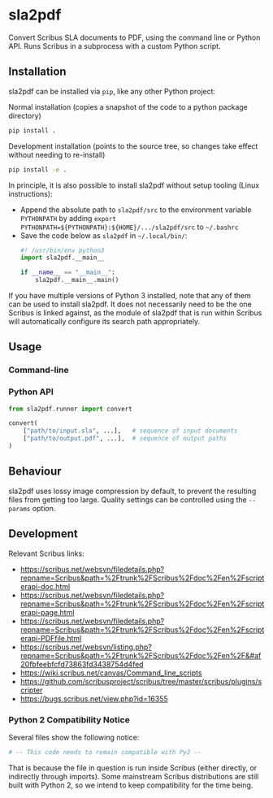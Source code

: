 <!-- SPDX-FileCopyrightText: 2022 geisserml <geisserml@gmail.com> -->
<!-- SPDX-License-Identifier: CC-BY-4.0 -->

# sla2pdf

Convert Scribus SLA documents to PDF, using the command line or Python API.
Runs Scribus in a subprocess with a custom Python script.

## Installation

sla2pdf can be installed via `pip`, like any other Python project:

Normal installation (copies a snapshot of the code to a python package directory)
```bash
pip install .
```

Development installation (points to the source tree, so changes take effect without needing to re-install)
```bash
pip install -e .
```

In principle, it is also possible to install sla2pdf without setup tooling (Linux instructions):
* Append the absolute path to `sla2pdf/src` to the environment variable `PYTHONPATH`
  by adding `export PYTHONPATH=${PYTHONPATH}:${HOME}/.../sla2pdf/src` to `~/.bashrc`
* Save the code below as `sla2pdf` in `~/.local/bin/`:
  ```python
  #! /usr/bin/env python3
  import sla2pdf.__main__
  
  if __name__ == "__main__":
      sla2pdf.__main__.main()
  ```

If you have multiple versions of Python 3 installed, note that any of them can be used to install sla2pdf.
It does not necessarily need to be the one Scribus is linked against, as the module of
sla2pdf that is run within Scribus will automatically configure its search path appropriately.

## Usage

### Command-line
<!-- TODO -->

### Python API

```python
from sla2pdf.runner import convert

convert(
    ["path/to/input.sla", ...],   # sequence of input documents
    ["path/to/output.pdf", ...],  # sequence of output paths
)
```


## Behaviour

sla2pdf uses lossy image compression by default, to prevent the resulting files from getting too large.
Quality settings can be controlled using the `--params` option.


## Development

Relevant Scribus links:

* https://scribus.net/websvn/filedetails.php?repname=Scribus&path=%2Ftrunk%2FScribus%2Fdoc%2Fen%2Fscripterapi-doc.html
* https://scribus.net/websvn/filedetails.php?repname=Scribus&path=%2Ftrunk%2FScribus%2Fdoc%2Fen%2Fscripterapi-page.html
* https://scribus.net/websvn/filedetails.php?repname=Scribus&path=%2Ftrunk%2FScribus%2Fdoc%2Fen%2Fscripterapi-PDFfile.html
* https://scribus.net/websvn/listing.php?repname=Scribus&path=%2Ftrunk%2FScribus%2Fdoc%2Fen%2F&#af20fbfeebfcfd73863fd3438754d4fed
* https://wiki.scribus.net/canvas/Command_line_scripts
* https://github.com/scribusproject/scribus/tree/master/scribus/plugins/scripter
* https://bugs.scribus.net/view.php?id=16355


### Python 2 Compatibility Notice

Several files show the following notice:
```python
# -- This code needs to remain compatible with Py2 --
```
That is because the file in question is run inside Scribus (either directly, or indirectly through imports).
Some mainstream Scribus distributions are still built with Python 2, so we intend to keep compatibility for the time being.
